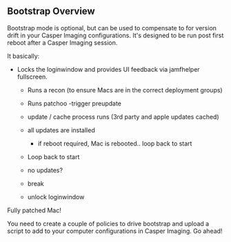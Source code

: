 Bootstrap Overview
------------------

Bootstrap mode is optional, but can be used to compensate to for version drift in your Casper Imaging configurations. It's designed to be run post first reboot after a Casper Imaging session.

It basically:

* Locks the loginwindow and provides UI feedback via jamfhelper fullscreen.
	* Runs a recon (to ensure Macs are in the correct deployment groups)
	* Runs patchoo -trigger preupdate
	* update / cache process runs (3rd party and apple updates cached)
	* all updates are installed
		* if reboot required, Mac is rebooted.. loop back to start
	* Loop back to start
	
	* no updates?
	* break
	* unlock loginwindow
	
Fully patched Mac!

You need to create a couple of policies to drive bootstrap and upload a script to add to your computer configurations in Casper Imaging. Go ahead!
